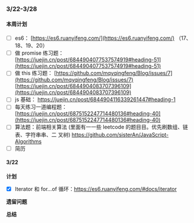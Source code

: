 ### 3/22-3/28

#### 本周计划

- [ ] es6：
      [https://es6.ruanyifeng.com/](https://es6.ruanyifeng.com/) （17、18、19、20）
- [ ] 做 promise 练习题：
      [https://juejin.cn/post/6844904077537574919#heading-51](https://juejin.cn/post/6844904077537574919#heading-51)
- [ ] 做 this 练习题：
      [https://github.com/mqyqingfeng/Blog/issues/7](https://github.com/mqyqingfeng/Blog/issues/7)
      [https://juejin.cn/post/6844904083707396109](https://juejin.cn/post/6844904083707396109)
- [ ] js 基础：
      https://juejin.cn/post/6844904116339261447#heading-1
- [ ] 每天练习一道编程题：
      [https://juejin.cn/post/6875152247714480136#heading-40](https://juejin.cn/post/6875152247714480136#heading-40)
- [ ] 算法题：前端相关算法 (里面有⼀一些 leetcode 的题⽬目。优先刷数组、链表、字符串串、二 叉树)
      https://github.com/sisterAn/JavaScript-Algorithms
- [ ] 简历

#### 3/22

**计划**

- [x] Iterator 和 for...of 循环：https://es6.ruanyifeng.com/#docs/iterator

**遗留问题**

**总结**
